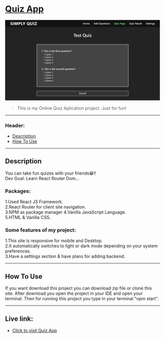 # [Quiz App](https://naimur29-quizapp.netlify.app/)

![Project Image](quiz-app.png)

> This is my Online Quiz Aplication project. Just for fun!

---

### Header:

- [Description](#description)
- [How To Use](#how-to-use)

---

## Description

You can take fun quizes with your friends😁!! <br>
Dev Goal: Learn React Router Dom...

### Packages: <br/>
1.Used React JS Framework. <br/>
2.React Router for client site navigation.
<br/>
3.NPM as package manager
4.Vanilla JavaScript Language.
<br/>
5.HTML & Vanilla CSS.

### Some features of my project: <br />
1.This site is responsive for mobile and Desktop. <br />
2.It automatically switches to light or dark mode depending on your system preferences. <br />
3.Have a settings section & have plans for adding backend.<br />

---

## How To Use

If you want download this project you can download zip file or clone this site.
After download you open the project in your IDE and open your terminal. Then for running this project you type in your terminal "npm start".

---

## Live link:
- [Click to visit Quiz App](https://naimur29-quizapp.netlify.app/)
